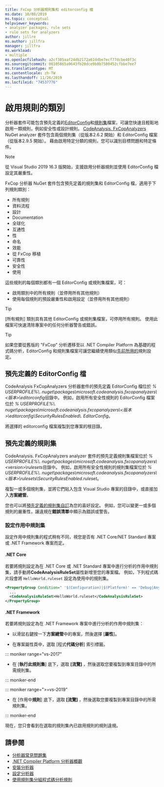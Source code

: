 ```yaml
---
title: FxCop 分析器規則集和 editorconfig 檔
ms.date: 10/08/2019
ms.topic: conceptual
helpviewer_keywords:
- analyzer packages, rule sets
- rule sets for analyzers
author: jillre
ms.author: jillfra
manager: jillfra
ms.workload:
- multiple
ms.openlocfilehash: a2cf385aaf24db2172a61ddbe7ecf77dcbe40f3c
ms.sourcegitcommit: 08105865a9643fb20dce9b8b7580452cfbbe7ee7
ms.translationtype: MT
ms.contentlocale: zh-TW
ms.lasthandoff: 11/26/2019
ms.locfileid: "74537776"
---
```

# <a name="enable-a-category-of-rules"></a>啟用規則的類別

分析器套件可能包含預先定義的[EditorConfig](use-roslyn-analyzers.md#rule-severity)和[規則集](using-rule-sets-to-group-code-analysis-rules.md)檔案，可讓您快速且輕鬆地啟用一類規則，例如安全性或設計規則。 [CodeAnalysis. FxCopAnalyzers](https://www.nuget.org/packages/Microsoft.CodeAnalysis.FxCopAnalyzers/) NuGet analyzer 套件包含兩個規則集（從版本2.6.2 開始）和 EditorConfig 檔案（從版本2.9.5 開始）。 藉由啟用特定分類的規則，您可以識別目標問題和特定條件。

> [!NOTE]
> 從 Visual Studio 2019 16.3 版開始，支援啟用分析器規則並使用 EditorConfig 檔設定其嚴重性。

FxCop 分析器 NuGet 套件包含預先定義的規則集和 EditorConfig 檔，適用于下列規則類別：

- 所有規則
- 資料流程
- 設計
- Documentation
- 全球化
- 互通性
- 性
- 命名
- 效能
- 從 FxCop 移植
- 可靠性
- 安全性
- 使用

這些規則的每個類別都有一個 EditorConfig 或規則集檔案，可：

- 啟用類別中的所有規則（並停用所有其他規則）
- 使用每個規則的預設嚴重性和啟用設定（並停用所有其他規則）

> [!TIP]
> [所有規則] 類別具有其他 EditorConfig 或規則集檔案，可停用所有規則。 使用此檔案可快速清除專案中的任何分析器警告或錯誤。

> [!TIP]
> 如果您要從舊版的 "FxCop" 分析遷移至以 .NET Compiler Platform 為基礎的程式碼分析，EditorConfig 和規則集檔案可讓您繼續使用類似[先前所用的](rule-set-reference.md)規則設定。

## <a name="predefined-editorconfig-files"></a>預先定義的 EditorConfig 檔

CodeAnalysis FxCopAnalyzers 分析器套件的預先定義 EditorConfig 檔位於 *% USERPROFILE%\\. nuget\packages\microsoft.codeanalysis.fxcopanalyzers\\\<版本\>\editorconfig*目錄中。 例如，啟用所有安全性規則的 EditorConfig 檔案位於 *% USERPROFILE%\\. nuget\packages\microsoft.codeanalysis.fxcopanalyzers\\\<版本\>\editorconfig\SecurityRulesEnabled\\. EditorConfig*。

將選擇的 editorconfig 檔案複製到您專案的根目錄。

## <a name="predefined-rule-sets"></a>預先定義的規則集

CodeAnalysis. FxCopAnalyzers analyzer 套件的預先定義規則集檔案位於 *% USERPROFILE%\\. nuget\packages\microsoft.codeanalysis.fxcopanalyzers\\\<version\>\rulesets*目錄中。 例如，啟用所有安全性規則的規則集檔案位於 *% USERPROFILE%\\. nuget\packages\microsoft.codeanalysis.fxcopanalyzers\\\<版本\>\rulesets\SecurityRulesEnabled.ruleset*。

複製一或多個規則集，並將它們貼入包含 Visual Studio 專案的目錄中，或直接加入**方案總管**。

您也可以將[預先定義的規則集自訂](how-to-create-a-custom-rule-set.md)為您的喜好設定。 例如，您可以變更一或多個規則的嚴重性，讓違規在**錯誤清單**中顯示為錯誤或警告。

### <a name="set-the-active-rule-set"></a>設定作用中規則集

設定作用中規則集的程式稍有不同，視您是否有 .NET Core/NET Standard 專案或 .NET Framework 專案而定。

#### <a name="net-core"></a>.NET Core

若要將規則設定為在 .NET Core 或 .NET Standard 專案中進行分析的作用中規則集，請手動將**CodeAnalysisRuleSet**屬性新增至您的專案檔。 例如，下列程式碼片段會將 `HelloWorld.ruleset` 設定為使用中的規則集。

```xml
<PropertyGroup Condition=" '$(Configuration)|$(Platform)' == 'Debug|AnyCPU' ">
  ...
  <CodeAnalysisRuleSet>HelloWorld.ruleset</CodeAnalysisRuleSet>
</PropertyGroup>
```

#### <a name="net-framework"></a>.NET Framework

若要將規則設定為在 .NET Framework 專案中進行分析的作用中規則集：

- 以滑鼠右鍵按一下**方案總管**中的專案，然後選擇 [**屬性**]。

- 在專案屬性頁中，選取 [程式**代碼分析**] 索引標籤。

::: moniker range="vs-2017"

- 在 [**執行此規則集**] 底下，選取 **[流覽]** ，然後選取您要複製到專案目錄中的所需規則集。

::: moniker-end

::: moniker range=">=vs-2019"

- 在 [作用中**規則**] 底下，選取 **[流覽]** ，然後選取您要複製到專案目錄中的所需規則集。

::: moniker-end

   現在，您只會看到在選取的規則集內已啟用規則的規則違規。

## <a name="see-also"></a>請參閱

- [分析器常見問題集](analyzers-faq.md)
- [.NET Compiler Platform 分析器概觀](roslyn-analyzers-overview.md)
- [安裝分析器](install-roslyn-analyzers.md)
- [設定分析器](use-roslyn-analyzers.md)
- [使用規則集分組程式碼分析規則](using-rule-sets-to-group-code-analysis-rules.md)
